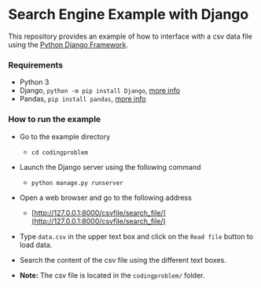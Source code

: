 #  Search Engine Example with Django

This repository provides an example of how to interface with a csv data file using the [Python Django Framework](https://www.djangoproject.com/).

### Requirements
* Python 3
* Django, `python -m pip install Django`, [more info](https://docs.djangoproject.com/en/4.0/intro/install/)
* Pandas, `pip install pandas`, [more info](https://pandas.pydata.org/docs/index.html)

### How to run the example

* Go to the example directory
	* `cd codingproblem`
* Launch the Django server using the following command
	* `python manage.py runserver`
* Open a web browser and go to the following address
	* [http://127.0.0.1:8000/csvfile/search_file/](http://127.0.0.1:8000/csvfile/search_file/)
* Type `data.csv` in the upper text box and click on the `Read file` button to load data.

* Search the content of the csv file using the different text boxes.

* **Note:** The csv file is located in the `codingproblem/` folder.
